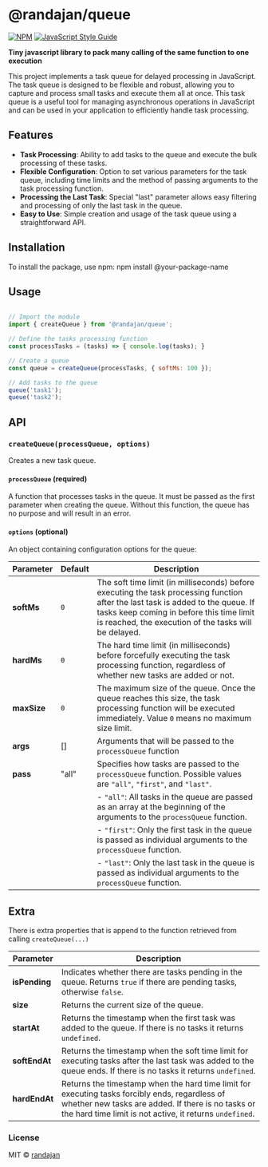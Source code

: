 # @randajan/queue

[![NPM](https://img.shields.io/npm/v/@randajan/queue.svg)](https://www.npmjs.com/package/@randajan/queue) [![JavaScript Style Guide](https://img.shields.io/badge/code_style-standard-brightgreen.svg)](https://standardjs.com)

__Tiny javascript library to pack many calling of the same function to one execution__

This project implements a task queue for delayed processing in JavaScript. The task queue is designed to be flexible and robust, allowing you to capture and process small tasks and execute them all at once. This task queue is a useful tool for managing asynchronous operations in JavaScript and can be used in your application to efficiently handle task processing.

## Features
- **Task Processing**: Ability to add tasks to the queue and execute the bulk processing of these tasks.
- **Flexible Configuration**: Option to set various parameters for the task queue, including time limits and the method of passing arguments to the task processing function.
- **Processing the Last Task**: Special "last" parameter allows easy filtering and processing of only the last task in the queue.
- **Easy to Use**: Simple creation and usage of the task queue using a straightforward API.

## Installation
To install the package, use npm:
npm install @your-package-name

## Usage
```javascript

// Import the module
import { createQueue } from '@randajan/queue';

// Define the tasks processing function
const processTasks = (tasks) => { console.log(tasks); }

// Create a queue
const queue = createQueue(processTasks, { softMs: 100 });

// Add tasks to the queue
queue('task1');
queue('task2');
```

## API

### `createQueue(processQueue, options)`
Creates a new task queue.

#### `processQueue` (required)
A function that processes tasks in the queue. It must be passed as the first parameter when creating the queue. Without this function, the queue has no purpose and will result in an error.

#### `options` (optional)
An object containing configuration options for the queue:

| Parameter | Default | Description |
|-|-|-|
| **softMs** | `0` | The soft time limit (in milliseconds) before executing the task processing function after the last task is added to the queue. If tasks keep coming in before this time limit is reached, the execution of the tasks will be delayed. |
| **hardMs** | `0` | The hard time limit (in milliseconds) before forcefully executing the task processing function, regardless of whether new tasks are added or not. |
| **maxSize** | `0` | The maximum size of the queue. Once the queue reaches this size, the task processing function will be executed immediately. Value `0` means no maximum size limit. |
| **args** | [] | Arguments that will be passed to the `processQueue` function |
| **pass** | "all" | Specifies how tasks are passed to the `processQueue` function. Possible values are `"all"`, `"first"`, and `"last"`. |
| | | - `"all"`: All tasks in the queue are passed as an array at the beginning of the arguments to the `processQueue` function. |
| | | - `"first"`: Only the first task in the queue is passed as individual arguments to the `processQueue` function. |
| | | - `"last"`: Only the last task in the queue is passed as individual arguments to the `processQueue` function. |

## Extra
There is extra properties that is append to the function retrieved from calling `createQueue(...)`

| Parameter | Description |
|-|-|
| **isPending** | Indicates whether there are tasks pending in the queue. Returns `true` if there are pending tasks, otherwise `false`.             |
| **size**      | Returns the current size of the queue.                                                                                             |
| **startAt**   | Returns the timestamp when the first task was added to the queue. If there is no tasks it returns `undefined`. |
| **softEndAt** | Returns the timestamp when the soft time limit for executing tasks after the last task was added to the queue ends. If there is no tasks it returns `undefined`. |
| **hardEndAt**  | Returns the timestamp when the hard time limit for executing tasks forcibly ends, regardless of whether new tasks are added. If there is no tasks or the hard time limit is not active, it returns `undefined`. |

### License
MIT © [randajan](https://github.com/randajan)